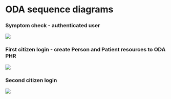 # ODA sequence diagrams

### Symptom check - authenticated user

![](http://www.plantuml.com/plantuml/proxy?src=https://raw.githubusercontent.com/omahoito/definitions/master/sequence-diagrams/symptom-check-authenticated-user.puml?3) 

### First citizen login - create Person and Patient resources to ODA PHR
![](http://www.plantuml.com/plantuml/proxy?src=https://raw.githubusercontent.com/okkokauh/definitions/master/sequence-diagrams/first-login.puml?3) 

### Second citizen login
![](http://www.plantuml.com/plantuml/proxy?src=https://raw.githubusercontent.com/okkokauh/definitions/master/sequence-diagrams/second-login.puml?1) 

